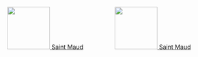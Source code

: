 
<p align="center">
  <div style="width:50%;float:left;">
    <a href="https://imdb.com/title/tt7557108/?ref_=ttls_li_i">
      <img src="https://m.media-amazon.com/images/M/MV5BYzE3ZDg0OTktYjlhNC00ZmQ0LTk0YjktMDE1ZWE2YjIwMjk4XkEyXkFqcGdeQXVyMDA4NzMyOA@@._V1_UY209_CR0,0,140,209_AL_.jpg" width="100px" />
      Saint Maud
    </a>
  </div>

  <div style="width:50%;float:right;">
  </div>
</p>

<p align="center">
  <div style="width:50%;float:left;">
    <a href="https://imdb.com/title/tt7557108/?ref_=ttls_li_i">
      <img src="https://m.media-amazon.com/images/M/MV5BYzE3ZDg0OTktYjlhNC00ZmQ0LTk0YjktMDE1ZWE2YjIwMjk4XkEyXkFqcGdeQXVyMDA4NzMyOA@@._V1_UY209_CR0,0,140,209_AL_.jpg" width="100px" />
      Saint Maud
    </a>
  </div>

  <div style="width:50%;float:right;">
  </div>
</p>
